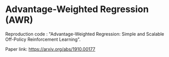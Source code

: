 # Advantage-Weighted Regression (AWR)
Reproduction code : "Advantage-Weighted Regression: Simple and Scalable Off-Policy Reinforcement Learning". 

Paper link: https://arxiv.org/abs/1910.00177
